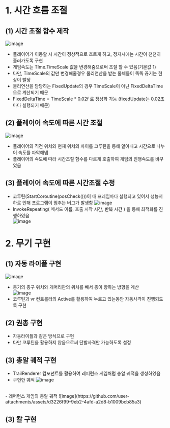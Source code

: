 # 1. 시간 흐름 조절
## (1) 시간 조절 함수 제작
![image](https://github.com/user-attachments/assets/2b10b8d8-1f85-4ec3-98e9-e536e144f5af)
- 플레이어가 이동할 시 시간이 정상적으로 흐르게 하고, 정지시에는 시간이 천천히 흘러가도록 구현
- 게임속도는 TIme.TimeScale 값을 변경해줌으로써 조절 할 수 있음(기본값 1)
- 다만, TimeScale의 값만 변경해줄경우 물리연산을 받는 물체들이 뚝뚝 끊기는 현상이 발생
- 물리연산을 담당하는 FixedUpdate의 경우 TimeScale이 아닌 FixedDeltaTime으로 계산되기 때문
- FixedDeltaTime = TimeScale * 0.02f 로 정상화 가능 (fixedUpdate는 0.02초마다 실행되기 때문)

## (2) 플레이어 속도에 따른 시간 조절
![image](https://github.com/user-attachments/assets/24c6b98f-1e68-4393-8ffc-6d0554a89fbc)
- 플레이어의 직전 위치와 현재 위치의 차이를 코루틴을 통해 알아내고 시간으로 나누어 속도를 파악해냄
- 플레이어의 속도에 따라 시간조절 함수를 다르게 호출하여 게임의 진행속도를 바꾸었음

## (3) 플레이어 속도에 따른 시간조절 수정
- 코루틴(StartCoroutine(posCheck()))이 매 프레임마다 실행되고 있어서 성능저하로 인해 프로그램이 멈추는 버그가 발생함
![image](https://github.com/user-attachments/assets/18e4db99-dbea-403c-8c41-3cc943233a2a)<br>
- InvokeRepeating( 메서드 이름, 호출 시작 시간, 반복 시간 ) 을 통해 최적화를 진행하였음<br>
![image](https://github.com/user-attachments/assets/7385ca9e-a466-40b6-939f-2528ddb3655a)

# 2. 무기 구현
## (1) 자동 라이플 구현
![image](https://github.com/user-attachments/assets/b7a149c2-0bf2-407c-a311-715d7975ed80)
- 총기의 총구 위치와 개머리판의 위치를 빼서 총이 향하는 방향을 계산<br>
![image](https://github.com/user-attachments/assets/80bf1975-95d8-41d1-914a-f7990cf80b4a)
- 코루틴과 vr 컨트롤러의 Active를 활용하여 누르고 있는동안 자동사격이 진행되도록 구현

## (2) 권총 구현
- 자동라이플과 같은 방식으로 구현
- 다만 코루틴을 활용하지 않음으로써 단발사격만 가능하도록 설정

## (3) 총알 궤적 구현
- TrailRenderer 컴포넌트를 활용하여 레퍼런스 게임처럼 총알 궤적을 생성하였음
- 구현한 궤적
![image](https://github.com/user-attachments/assets/137869db-24b0-44f7-8584-f32cab91e23e)
<br>
- 레퍼런스 게임의 총알 궤적
![image](https://github.com/user-attachments/assets/d3226f99-9eb2-4afd-a2d8-b1009bcb85a3)



## (3) 칼 구현

